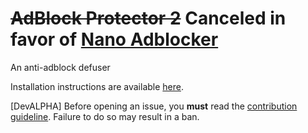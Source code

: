 # ~~AdBlock Protector 2~~ Canceled in favor of [Nano Adblocker](https://github.com/NanoAdblocker/NanoCore)

An anti-adblock defuser

Installation instructions are available [here](https://adblockprotector2.github.io/AdBlockProtector2/).

\[DevALPHA\] Before opening an issue, you **must** read the
[contribution guideline](https://github.com/AdBlockProtector2/AdBlockProtector2/blob/master/CONTRIBUTING.MD).
Failure to do so may result in a ban.
